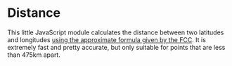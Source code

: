 # Distance
This little JavaScript module calculates the distance between two latitudes and
longitudes [using the approximate formula given by the FCC][1]. It is extremely
fast and pretty accurate, but only suitable for points that are less than 475km
apart.

[1]: https://www.ecfr.gov/current/title-47/chapter-I/subchapter-C/part-73/subpart-B/section-73.208
